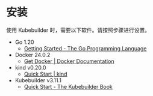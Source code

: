 # 安装

使用 Kubebuilder 时，需要以下软件。请按照步骤进行设置。

* Go 1.20
  * [Getting Started - The Go Programming Language](https://golang.org/doc/install)
* Docker 24.0.2
  * [Get Docker | Docker Documentation](https://docs.docker.com/get-docker/)
* kind v0.20.0
  * [Quick Start | kind](https://kind.sigs.k8s.io/docs/user/quick-start/)
* Kubebuilder v3.11.1
  * [Quick Start - The Kubebuilder Book](https://book.kubebuilder.io/quick-start.html)
